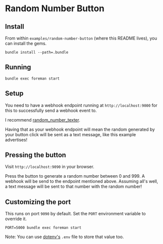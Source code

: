 # Random Number Button

## Install

From within `examples/random-number-button` (where this README lives), you can
install the gems.

```
bundle install --path=.bundle
```

## Running

```
bundle exec foreman start
```


## Setup

You need to have a webhook endpoint running at `http://localhost:9000` for
this to successfully send a webhook event to.

I recommend
[random_number_texter](https://github.com/kyletolle/random_number_texter).

Having that as your webhook endpoint will mean the random generated by your
button click will be sent as a text message, like this example advertises!

## Pressing the button

Visit `http://localhost:9090` in your browser.

Press the button to generate a random number between 0 and 999. A webhook will
be send to the endpoint mentioned above. Assuming all's well, a text message
will be sent to that number with the random number!

## Customizing the port

This runs on port `9090` by default. Set the `PORT` environment variable to
override it.

```
PORT=5000 bundle exec foreman start
```

Note: You can use [dotenv's](https://github.com/bkeepers/dotenv) `.env` file
to store that value too.

